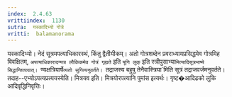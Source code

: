 ```yaml
---
index:  2.4.63
vrittiindex:  1130
sutra:  यस्कादिभ्यो गोत्रे
vritti:  balamanorama 
---
```


यस्कादिभ्यो। नेदं सूत्रमपत्याधिकारस्थं, किंतु द्वैतीयीकम्। अतो गोत्रशब्देन प्रवराध्यायप्रसिद्धमेव गोत्रमिह विवक्षितम्, `अपत्याधिकारादन्यत्र लौकिकमेव गोत्रं गृह्यते` इति `यूनि लुक्` इति स्त्रीपुसाभ्या`मित्यादिसूत्रभाष्ये सिद्धान्तितत्वात्। `ण्यक्षत्रियार्षे`त्यतो सुगित्यनुवर्तते। `तद्राजस्य बहुषु तेनैवास्त्रिया`मिति सूत्रं तद्राजवर्जमनुवर्तते। तदाह--एभ्योऽपत्यप्रत्ययस्येति। मित्रयव इति। मित्रयोरपत्यानि पुमांस इत्यर्थः। गृष्ट�आदिढको लुकि आदिवृद्धिनिवृत्तिः। 

